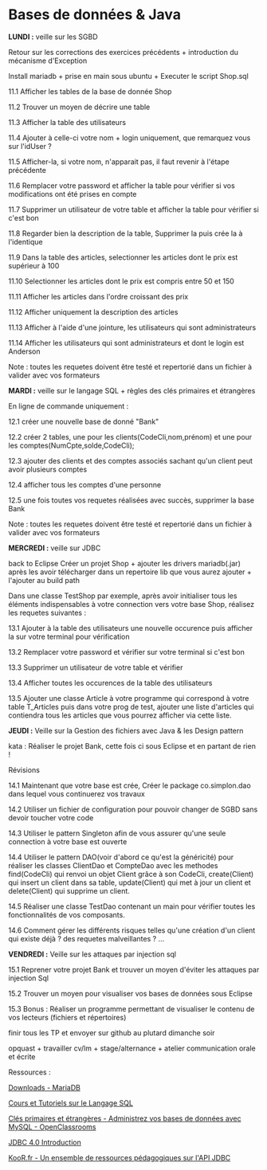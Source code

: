 Bases de données & Java
===

**LUNDI :**
veille sur les SGBD

Retour sur les corrections des exercices précédents + introduction du mécanisme d'Exception

Install mariadb + prise en main sous ubuntu + Executer le script Shop.sql 

11.1 Afficher les tables de la base de donnée Shop

11.2 Trouver un moyen de décrire une table

11.3 Afficher la table des utilisateurs

11.4 Ajouter à celle-ci votre nom + login uniquement, que remarquez vous sur l'idUser ?

11.5 Afficher-la, si votre nom, n'apparait pas, il faut revenir à l'étape précédente

11.6 Remplacer votre password et afficher la table pour vérifier si vos modifications ont été prises en compte

11.7 Supprimer un utilisateur de votre table et afficher la table pour vérifier si c'est bon

11.8 Regarder bien la description de la table, Supprimer la puis crée la à l'identique

11.9 Dans la table des articles, selectionner les articles dont le prix est supérieur à 100

11.10 Selectionner les articles dont le prix est compris entre 50 et 150 

11.11 Afficher les articles dans l'ordre croissant des prix

11.12 Afficher uniquement la description des articles

11.13 Afficher à l'aide d'une jointure, les utilisateurs qui sont administrateurs

11.14 Afficher les utilisateurs qui sont administrateurs et dont le login est Anderson

Note : toutes les requetes doivent être testé et repertorié dans un fichier à valider avec vos formateurs

**MARDI :**
veille sur le langage SQL + règles des clés primaires et étrangères

En ligne de commande uniquement :

12.1 créer une nouvelle base de donné "Bank"

12.2 créer 2 tables, une pour les clients(CodeCli,nom,prénom) et une pour les comptes(NumCpte,solde,CodeCli);

12.3 ajouter des clients et des comptes associés sachant qu'un client peut avoir plusieurs comptes

12.4 afficher tous les comptes d'une personne

12.5 une fois toutes vos requetes réalisées avec succès, supprimer la base Bank

Note : toutes les requetes doivent être testé et repertorié dans un fichier à valider avec vos formateurs

**MERCREDI :**
veille sur JDBC

back to Eclipse 
Créer un projet Shop + ajouter les drivers mariadb(.jar) après les avoir télécharger dans un repertoire lib que vous aurez ajouter + l'ajouter au build path

Dans une classe TestShop par exemple, après avoir initialiser tous les éléments indispensables à votre connection vers votre base Shop, réalisez les requetes suivantes :

13.1 Ajouter à la table des utilisateurs une nouvelle occurence puis afficher la sur votre terminal pour vérification

13.2 Remplacer votre password et vérifier sur votre terminal si c'est bon

13.3 Supprimer un utilisateur de votre table et vérifier

13.4 Afficher toutes les occurences de la table des utilisateurs

13.5 Ajouter une classe Article à votre programme qui correspond à votre table T_Articles puis dans votre prog de test, ajouter une liste d'articles qui contiendra tous les articles que vous pourrez afficher via cette liste.

**JEUDI :**
Veille sur la Gestion des fichiers avec Java 
& les Design pattern

kata : Réaliser le projet Bank, cette fois ci sous Eclipse et en partant de rien !

Révisions

14.1 Maintenant que votre base est crée, Créer le package co.simplon.dao dans lequel vous continuerez vos travaux

14.2 Utiliser un fichier de configuration pour pouvoir changer de SGBD sans devoir toucher votre code

14.3 Utiliser le pattern Singleton afin de vous assurer qu'une seule connection à votre base est ouverte

14.4 Utiliser le pattern DAO(voir d'abord ce qu'est la généricité) pour réaliser les classes ClientDao et CompteDao avec les methodes find(CodeCli) qui renvoi un objet Client grâce à son CodeCli, create(Client) qui insert un client dans sa table, update(Client) qui met à jour un client et delete(Client) qui supprime un client.

14.5 Réaliser une classe TestDao contenant un main pour vérifier toutes les fonctionnalités de vos composants.

14.6 Comment gérer les différents risques telles qu'une création d'un client qui existe déjà ? des requetes malveillantes ? ...

**VENDREDI :**
Veille sur les attaques par injection sql

15.1 Reprener votre projet Bank et trouver un moyen d'éviter les attaques par injection Sql

15.2 Trouver un moyen pour visualiser vos bases de données sous Eclipse

15.3 Bonus : Réaliser un programme permettant de visualiser le contenu de vos lecteurs (fichiers et répertoires)

finir tous les TP et envoyer sur github au plutard dimanche soir

opquast + travailler cv/lm + stage/alternance + atelier communication orale et écrite

Ressources :

[Downloads - MariaDB](https://downloads.mariadb.org)

[Cours et Tutoriels sur le Langage SQL](https://sql.sh/)

[Clés primaires et étrangères - Administrez vos bases de données avec MySQL - OpenClassrooms](https://openclassrooms.com/en/courses/1959476-administrez-vos-bases-de-donnees-avec-mysql/1963057-cles-primaires-et-etrangeres)

[JDBC 4.0 Introduction](https://www.tutorialspoint.com/jdbc/jdbc-introduction.htm)

[KooR.fr - Un ensemble de ressources pédagogiques sur l'API JDBC](http://koor.fr/Java/JDBC.wp)

